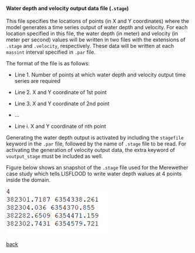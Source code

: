 #### Water depth and velocity output data file (`.stage`)

This file specifies the locations of points (in X and Y coordinates) where the model generates a time series output of water depth and velocity. 
For each location specified in this file, the water depth (in meter) and velocity (in meter per second) values will be written in two files with the extensions of `.stage` and `.velocity`, respectively. These data will be written at each `massint` interval specified in `.par` file. 

The format of the file is as follows:

- Line 1. Number of points at which water depth and velocity output time series are required 

- Line 2. X and Y coordinate of 1st point

- Line 3. X and Y coordinate of 2nd point

- ...

- Line i. X and Y coordinate of nth point


Generating the water depth output is activated by including the `stagefile` keyword in the `.par` file, followed by the name of `.stage` file to be read. For activating the generation of velocity output data, the extra keyword of `voutput_stage` must be included as well. 

Figure below shows an snapshot of the `.stage` file used for the Merewether case study which tells LISFLOOD to write water depth walues at 4 points inside the domain.

![image](/Figures/mer10.png)

[back](/Merewether1.md)
